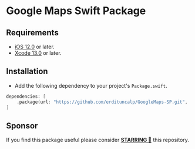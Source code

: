 # Google Maps Swift Package

## Requirements
* [iOS 12.0](https://wikipedia.org/wiki/IOS_12) or later.
* [Xcode 13.0](https://developer.apple.com/xcode) or later.

## Installation
- Add the following dependency to your project's `Package.swift`.

```swift
dependencies: [
    .package(url: "https://github.com/erdituncalp/GoogleMaps-SP.git", .upToNextMinor(from: "6.2.1"))
]
```

## Sponsor
If you find this package useful please consider **[STARRING 🌟](https://github.com/erdituncalp/GoogleMaps-SP/stargazers)** this repository.
